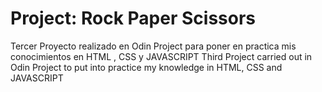 # Project: Rock Paper Scissors

 Tercer Proyecto realizado  en Odin Project para poner en practica mis conocimientos en HTML , CSS y JAVASCRIPT
 Third Project carried out in Odin Project to put into practice my knowledge in HTML, CSS and JAVASCRIPT
